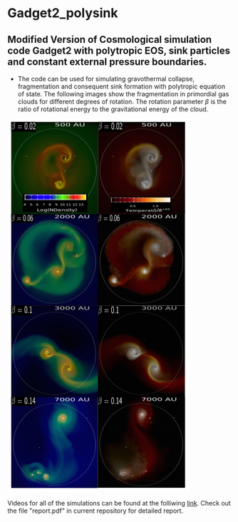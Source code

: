 # Gadget2_polysink

## Modified Version of Cosmological simulation code Gadget2 with polytropic EOS, sink particles and constant external pressure boundaries.

+ The code can be used for simulating gravothermal collapse, fragmentation and consequent sink formation with polytropic equation of state. The following images show the fragmentation in primordial gas clouds for different degrees of rotation. The rotation parameter $\beta$ is the ratio of rotational energy to the gravitational energy of the cloud.      

![alt text](img.png)


Videos for all of the simulations can be found at the folliwing [link](https://www.youtube.com/watch?v=OAVzvZCopAI&list=PLEsVP16ISIIfigm7YLgIy4Cf14TGJ1UeE). Check out the file "report.pdf" in current repository for detailed report. 

